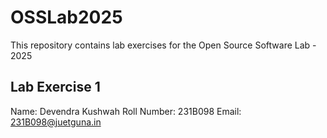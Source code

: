 # OSSLab2025
This repository contains lab exercises for the Open Source Software Lab - 2025

## Lab Exercise 1
Name: Devendra Kushwah
Roll Number: 231B098
Email: 231B098@juetguna.in
<Solution code to part F>
